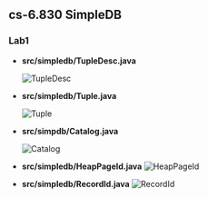 ## cs-6.830 SimpleDB



### Lab1

- **src/simpledb/TupleDesc.java**

  ![TupleDesc](https://github.com/DreaMer963/SimpleDB/blob/master/image/%E9%80%89%E5%8C%BA_023.png)

- **src/simpledb/Tuple.java**

  ![Tuple](https://github.com/DreaMer963/SimpleDB/blob/master/image/%E9%80%89%E5%8C%BA_026.png)

- **src/simpdb/Catalog.java**

  ![Catalog](https://github.com/DreaMer963/SimpleDB/blob/master/image/%E9%80%89%E5%8C%BA_027.png)

- **src/simpledb/HeapPageId.java**
  ![HeapPageId](https://github.com/DreaMer963/SimpleDB/blob/master/image/%E9%80%89%E5%8C%BA_028.png)
  
- **src/simpledb/RecordId.java**
  ![RecordId](https://github.com/DreaMer963/SimpleDB/blob/master/image/%E9%80%89%E5%8C%BA_025.png)

  
